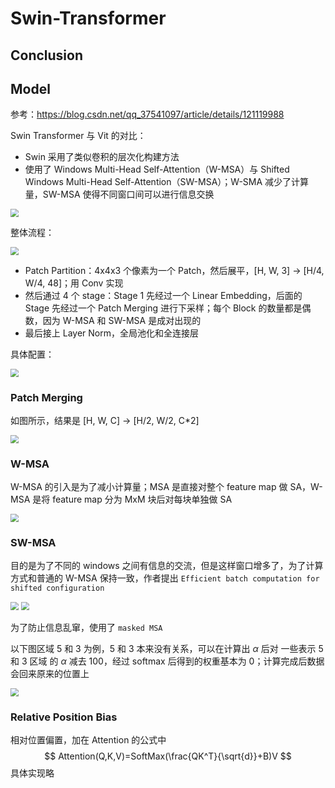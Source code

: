 # Swin-Transformer

## Conclusion

## Model

参考：https://blog.csdn.net/qq_37541097/article/details/121119988

Swin Transformer 与 Vit 的对比：

-   Swin 采用了类似卷积的层次化构建方法
-   使用了 Windows Multi-Head Self-Attention（W-MSA）与 Shifted Windows Multi-Head Self-Attention（SW-MSA）；W-SMA 减少了计算量，SW-MSA 使得不同窗口间可以进行信息交换

<img src="https://cdn.jsdelivr.net/gh/hucorz/image-processing-by-dl/img/classification/Swin_Transformer_1.png" style="zoom: 80%;" />

整体流程：

<img src="https://cdn.jsdelivr.net/gh/hucorz/image-processing-by-dl/img/classification/Swin_Transformer_2.png" style="zoom: 80%;" />

-   Patch Partition：4x4x3 个像素为一个 Patch，然后展平，[H, W, 3] -> [H/4, W/4, 48]；用 Conv 实现
-   然后通过 4 个 stage：Stage 1 先经过一个 Linear Embedding，后面的 Stage 先经过一个 Patch Merging 进行下采样；每个 Block 的数量都是偶数，因为 W-MSA 和 SW-MSA 是成对出现的
-   最后接上 Layer Norm，全局池化和全连接层

具体配置：

<img src="https://cdn.jsdelivr.net/gh/hucorz/image-processing-by-dl/img/classification/Swin_Transformer_8.png" style="zoom: 80%;" />

### Patch Merging

如图所示，结果是 [H, W, C] -> [H/2, W/2, C*2]

<img src="https://cdn.jsdelivr.net/gh/hucorz/image-processing-by-dl/img/classification/Swin_Transformer_3.png" style="zoom: 80%;" />

### W-MSA

W-MSA 的引入是为了减小计算量；MSA 是直接对整个 feature map 做 SA，W-MSA 是将 feature map 分为 MxM 块后对每块单独做 SA

<img src="https://cdn.jsdelivr.net/gh/hucorz/image-processing-by-dl/img/classification/Swin_Transformer_4.png" style="zoom: 80%;" />

### SW-MSA

目的是为了不同的 windows 之间有信息的交流，但是这样窗口增多了，为了计算方式和普通的 W-MSA 保持一致，作者提出 `Efficient batch computation for shifted configuration`

<img src="https://cdn.jsdelivr.net/gh/hucorz/image-processing-by-dl/img/classification/Swin_Transformer_5.png" style="zoom: 80%;" />

<img src="https://cdn.jsdelivr.net/gh/hucorz/image-processing-by-dl/img/classification/Swin_Transformer_6.png" style="zoom: 80%;" />

为了防止信息乱窜，使用了 `masked MSA`

以下图区域 5 和 3 为例，5 和 3 本来没有关系，可以在计算出 $\alpha$ 后对 一些表示 5 和 3 区域 的 $\alpha$ 减去 100，经过 softmax 后得到的权重基本为 0；计算完成后数据会回来原来的位置上

<img src="https://cdn.jsdelivr.net/gh/hucorz/image-processing-by-dl/img/classification/Swin_Transformer_7.png" style="zoom: 80%;" />

### Relative Position Bias

相对位置偏置，加在 Attention 的公式中
$$
Attention(Q,K,V)=SoftMax(\frac{QK^T}{\sqrt{d}}+B)V
$$
具体实现略

